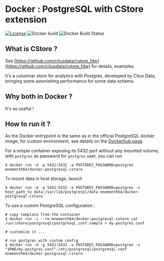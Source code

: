 # Docker : PostgreSQL with CStore extension

[![License](https://img.shields.io/github/license/mnementh64/docker-postgresql-cstore.svg)](LICENSE)
![Docker build](https://img.shields.io/docker/automated/mnementh64/docker-postgresql-cstore.svg)
![Docker Build Status](https://img.shields.io/docker/build/mnementh64/docker-postgresql-cstore.svg)

## What is CStore ?

See [https://github.com/citusdata/cstore_fdw](https://github.com/citusdata/cstore_fdw) for details, examples.

It's a columnar store for analytics with Postgres, developed by Citus Data, bringing some astonishing performance for some data schema.

## Why both in Docker ?

It's so useful !

## How to run it ?

As the Docker entrypoint is the same as in the official PostgreSQL docker image, for custom environment, see details on the [Dockerhub page](https://hub.docker.com/_/postgres/).

For a simple container exposing its 5432 port without any mounted volume, with `postgres` as password for `postgres` user, you can run 

	$ docker run -d -p 5432:5432 -e POSTGRES_PASSWORD=postgres mnementh64/docker-postgresql-cstore

To mount data in host storage, launch

	$ docker run -d -p 5432:5432 -e POSTGRES_PASSWORD=postgres -v host_path_to_data:/var/lib/postgresql/data mnementh64/docker-postgresql-cstore

To use a custom PostgreSQL configuration :

	# copy template from the container
	$ docker run -i --rm mnementh64/docker-postgresql-cstore cat /usr/share/postgresql/postgresql.conf.sample > my-postgres.conf

	# customize it ...

	# run postgres with custom config
	$ docker run -d -p 5432:5432 -e POSTGRES_PASSWORD=postgres -v "$PWD/my-postgres.conf":/etc/postgresql/postgresql.conf mnementh64/docker-postgresql-cstore




